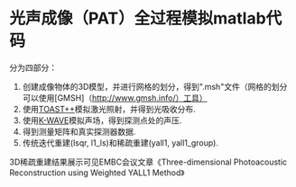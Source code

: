 # 光声成像（PAT）全过程模拟matlab代码
分为四部分：
1. 创建成像物体的3D模型，并进行网格的划分，得到".msh"文件（网格的划分可以使用[GMSH]（http://www.gmsh.info/）工具）
2. 使用[TOAST++](http://web4.cs.ucl.ac.uk/research/vis/toast/index.html)模拟激光照射，并得到光吸收分布.
3. 使用[K-WAVE](http://www.k-wave.org/index.php)模拟声场，得到探测点处的声压.
4. 得到测量矩阵和真实探测器数据.
5. 传统迭代重建(lsqr, l1_ls)和稀疏重建(yall1, yall1_group).

3D稀疏重建结果展示可见EMBC会议文章《Three-dimensional Photoacoustic Reconstruction using Weighted YALL1 Method》
